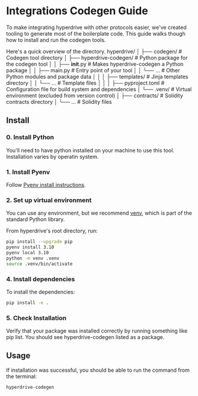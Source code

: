 # Integrations Codegen Guide
To make integrating hyperdrive with other protocols easier, we've created tooling to generate most of the boilerplate code.  This guide walks though how to install and run the codegen tools.

Here's a quick overview of the directory.
hyperdrive/
│
├── codegen/                # Codegen tool directory
│   ├── hyperdrive-codegen/ # Python package for the codegen tool
│   │   ├── __init__.py     # Makes hyperdrive-codegen a Python package
│   │   ├── main.py         # Entry point of your tool
│   │   └── ...             # Other Python modules and package data
│   │
│   ├── templates/          # Jinja templates directory
│   │   └── ...             # Template files
│   │
│   ├── pyproject.toml      # Configuration file for build system and dependencies
│   └── .venv/              # Virtual environment (excluded from version control)
│
├── contracts/              # Solidity contracts directory
│   └── ...                 # Solidity files


## Install


### 0. Install Python

You'll need to have python installed on your machine to use this tool.  Installation varies by operatin system.

### 1. Install Pyenv

Follow [Pyenv install instructions](https://github.com/pyenv/pyenv#installation).

### 2. Set up virtual environment

You can use any environment, but we recommend [venv](https://docs.python.org/3/library/venv.html), which is part of the standard Python library.

From hyperdrive's root directory, run:
```bash
pip install --upgrade pip
pyenv install 3.10
pyenv local 3.10
python -m venv .venv
source .venv/bin/activate
```

### 4. Install dependencies

To install the dependencies:

````bash
pip install -e .
````


### 5. Check Installation

Verify that your package was installed correctly by running something like pip list. You should see hyperdrive-codegen listed as a package.


## Usage

If installation was successful, you should be able to run the command from the terminal:

```bash
hyperdrive-codegen
```

